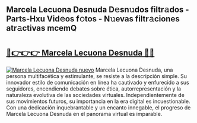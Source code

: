 ## Marcela Lecuona Desnuda D𝚎sn𝚞dos filtr𝚊dos - Parts-Hxu Vid𝚎os f𝚘tos - N𝚞evas filtr𝚊ciones atr𝚊ctivas mcemQ

# <h2><a href="http://mb9plf.tromn.icu/?c=Marcela+Lecuona+Desnuda">🔗👉👉👉 Marcela Lecuona Desnuda 🔗🔗</a></h2>

[![Marcela Lecuona Desnuda nuevo](https://i.imgur.com/pEAQMta.gif)](http://mb9plf.tromn.icu/?c=Marcela+Lecuona+Desnuda)
Marcela Lecuona Desnuda, una persona multifacética y estimulante, se resiste a la descripción simple. Su innovador estilo de comunicación en línea ha cautivado y enfurecido a sus seguidores, encendiendo debates sobre ética, autorrepresentación y la naturaleza evolutiva de las sociedades virtuales. Independientemente de sus movimientos futuros, su importancia en la era digital es incuestionable. Con una dedicación inquebrantable y un encanto innegable, el progreso de Marcela Lecuona Desnuda en el panorama virtual es imparable.
